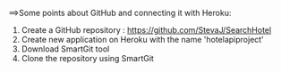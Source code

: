 ==>Some points about GitHub and connecting it with Heroku:
1. Create a GitHub repository : https://github.com/StevaJ/SearchHotel
2. Create new application on Heroku with the name 'hotelapiproject'
3. Download SmartGit tool
4. Clone the repository using SmartGit
 
